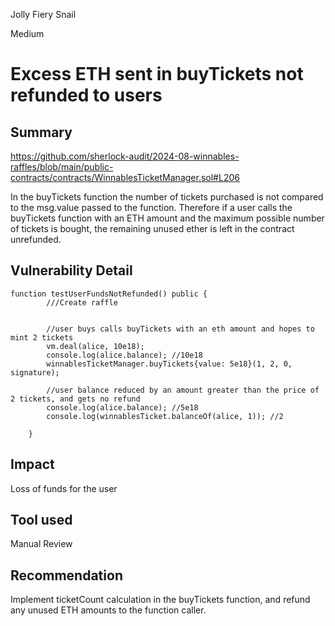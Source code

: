 Jolly Fiery Snail

Medium

# Excess ETH sent in buyTickets not refunded to users

## Summary

https://github.com/sherlock-audit/2024-08-winnables-raffles/blob/main/public-contracts/contracts/WinnablesTicketManager.sol#L206

In the buyTickets function the number of tickets purchased is not compared to the msg.value passed to the function. Therefore if a user calls the buyTickets function with an ETH amount and the maximum possible number of tickets is bought, the remaining unused ether is left in the contract unrefunded.

## Vulnerability Detail
```solidity
function testUserFundsNotRefunded() public {
        ///Create raffle

        
        //user buys calls buyTickets with an eth amount and hopes to mint 2 tickets
        vm.deal(alice, 10e18);
        console.log(alice.balance); //10e18
        winnablesTicketManager.buyTickets{value: 5e18}(1, 2, 0, signature);

        //user balance reduced by an amount greater than the price of 2 tickets, and gets no refund
        console.log(alice.balance); //5e18
        console.log(winnablesTicket.balanceOf(alice, 1)); //2

    }
```

## Impact
Loss of funds for the user

## Tool used
Manual Review

## Recommendation
Implement ticketCount calculation in the buyTickets function, and refund any unused ETH amounts to the function caller.